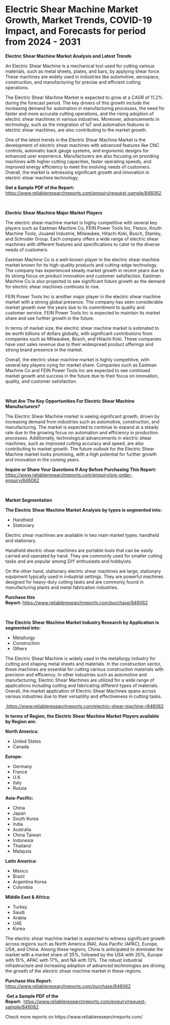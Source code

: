 <p><h1>Electric Shear Machine Market Growth, Market Trends, COVID-19 Impact, and Forecasts for period from 2024 - 2031</h1></p><p><strong>Electric Shear Machine Market Analysis and Latest Trends</strong></p>
<p><p>An Electric Shear Machine is a mechanical tool used for cutting various materials, such as metal sheets, plates, and bars, by applying shear force. These machines are widely used in industries like automotive, aerospace, construction, and manufacturing for precise and efficient cutting operations.</p><p>The Electric Shear Machine Market is expected to grow at a CAGR of 11.2% during the forecast period. The key drivers of this growth include the increasing demand for automation in manufacturing processes, the need for faster and more accurate cutting operations, and the rising adoption of electric shear machines in various industries. Moreover, advancements in technology, such as the integration of IoT and automation features in electric shear machines, are also contributing to the market growth.</p><p>One of the latest trends in the Electric Shear Machine Market is the development of electric shear machines with advanced features like CNC controls, automatic back gauge systems, and ergonomic designs for enhanced user experience. Manufacturers are also focusing on providing machines with higher cutting capacities, faster operating speeds, and improved energy efficiency to meet the evolving needs of customers. Overall, the market is witnessing significant growth and innovation in electric shear machine technology.</p></p>
<p><strong>Get a Sample PDF of the Report:&nbsp;</strong> <a href="https://www.reliableresearchreports.com/enquiry/request-sample/846062">https://www.reliableresearchreports.com/enquiry/request-sample/846062</a></p>
<p>&nbsp;</p>
<p><strong>Electric Shear Machine Major Market Players</strong></p>
<p><p>The electric shear machine market is highly competitive with several key players such as Eastman Machine Co, FEIN Power Tools Inc, Flexco, Knuth Machine Tools, Jouanel Industrie, Milwaukee, Hitachi Koki, Bosch, Stanley, and Schroder Group. Each company offers a wide range of electric shear machines with different features and specifications to cater to the diverse needs of customers.</p><p>Eastman Machine Co is a well-known player in the electric shear machine market known for its high-quality products and cutting-edge technology. The company has experienced steady market growth in recent years due to its strong focus on product innovation and customer satisfaction. Eastman Machine Co is also projected to see significant future growth as the demand for electric shear machines continues to rise.</p><p>FEIN Power Tools Inc is another major player in the electric shear machine market with a strong global presence. The company has seen considerable market growth over the years due to its commitment to quality and customer service. FEIN Power Tools Inc is expected to maintain its market share and see further growth in the future.</p><p>In terms of market size, the electric shear machine market is estimated to be worth billions of dollars globally, with significant contributions from companies such as Milwaukee, Bosch, and Hitachi Koki. These companies have vast sales revenue due to their widespread product offerings and strong brand presence in the market.</p><p>Overall, the electric shear machine market is highly competitive, with several key players vying for market share. Companies such as Eastman Machine Co and FEIN Power Tools Inc are expected to see continued market growth and success in the future due to their focus on innovation, quality, and customer satisfaction.</p></p>
<p>&nbsp;</p>
<p><strong>What Are The Key Opportunities For Electric Shear Machine Manufacturers?</strong></p>
<p><p>The Electric Shear Machine market is seeing significant growth, driven by increasing demand from industries such as automotive, construction, and manufacturing. The market is expected to continue to expand at a steady rate due to the growing focus on automation and efficiency in production processes. Additionally, technological advancements in electric shear machines, such as improved cutting accuracy and speed, are also contributing to market growth. The future outlook for the Electric Shear Machine market looks promising, with a high potential for further growth and innovation in the coming years.</p></p>
<p><strong>Inquire or Share Your Questions If Any Before Purchasing This Report:</strong> <a href="https://www.reliableresearchreports.com/enquiry/pre-order-enquiry/846062">https://www.reliableresearchreports.com/enquiry/pre-order-enquiry/846062</a></p>
<p>&nbsp;</p>
<p><strong>Market Segmentation</strong></p>
<p><strong>The Electric Shear Machine Market Analysis by types is segmented into:</strong></p>
<p><ul><li>Handheld</li><li>Stationary</li></ul></p>
<p><p>Electric shear machines are available in two main market types: handheld and stationary. </p><p>Handheld electric shear machines are portable tools that can be easily carried and operated by hand. They are commonly used for smaller cutting tasks and are popular among DIY enthusiasts and hobbyists.</p><p>On the other hand, stationary electric shear machines are large, stationary equipment typically used in industrial settings. They are powerful machines designed for heavy-duty cutting tasks and are commonly found in manufacturing plants and metal fabrication industries.</p></p>
<p><strong>Purchase this Report:&nbsp;</strong><a href="https://www.reliableresearchreports.com/purchase/846062">https://www.reliableresearchreports.com/purchase/846062</a></p>
<p>&nbsp;</p>
<p><strong>The Electric Shear Machine Market Industry Research by Application is segmented into:</strong></p>
<p><ul><li>Metallurgy</li><li>Construction</li><li>Others</li></ul></p>
<p><p>The Electric Shear Machine is widely used in the metallurgy industry for cutting and shaping metal sheets and materials. In the construction sector, these machines are essential for cutting various construction materials with precision and efficiency. In other industries such as automotive and manufacturing, Electric Shear Machines are utilized for a wide range of applications including cutting and fabricating different types of materials. Overall, the market application of Electric Shear Machines spans across various industries due to their versatility and effectiveness in cutting tasks.</p></p>
<p><a href="https://www.reliableresearchreports.com/electric-shear-machine-r846062">&nbsp;https://www.reliableresearchreports.com/electric-shear-machine-r846062</a></p>
<p><strong>In terms of Region, the Electric Shear Machine Market Players available by Region are:</strong></p>
<p>
    <p> <strong> North America: </strong>
        <ul>
            <li>United States</li>
            <li>Canada</li>
        </ul>
        </p> 
    <p> <strong> Europe: </strong>
        <ul>
            <li>Germany</li>
            <li>France</li>
            <li>U.K.</li>
            <li>Italy</li>
            <li>Russia</li>
        </ul>
        </p> 
    <p> <strong> Asia-Pacific: </strong>
        <ul>
            <li>China</li>
            <li>Japan</li>
            <li>South Korea</li>
            <li>India</li>
            <li>Australia</li>
            <li>China Taiwan</li>
            <li>Indonesia</li>
            <li>Thailand</li>
            <li>Malaysia</li>
        </ul>
        </p> 
    <p> <strong> Latin America: </strong>
        <ul>
            <li>Mexico</li>
            <li>Brazil</li>
            <li>Argentina Korea</li>
            <li>Colombia</li>
        </ul>
        </p> 
    <p> <strong> Middle East & Africa: </strong>
        <ul>
            <li>Turkey</li>
            <li>Saudi</li>
            <li>Arabia</li>
            <li>UAE</li>
            <li>Korea</li>
        </ul>
    </p>
    </p>
<p><p>The electric shear machine market is expected to witness significant growth across regions such as North America (NA), Asia Pacific (APAC), Europe, USA, and China. Among these regions, China is anticipated to dominate the market with a market share of 35%, followed by the USA with 20%, Europe with 15%, APAC with 17%, and NA with 13%. The robust industrial infrastructure and increasing adoption of advanced technologies are driving the growth of the electric shear machine market in these regions.</p></p>
<p><strong>Purchase this Report: </strong><a href="https://www.reliableresearchreports.com/purchase/846062">https://www.reliableresearchreports.com/purchase/846062</a></p>
<p>&nbsp;<strong>Get a Sample PDF of the Report:&nbsp;&nbsp;</strong><a href="https://www.reliableresearchreports.com/enquiry/request-sample/846062">https://www.reliableresearchreports.com/enquiry/request-sample/846062</a></p>
<p><strong></strong></p>
<p>Check more reports on https://www.reliableresearchreports.com/</p>